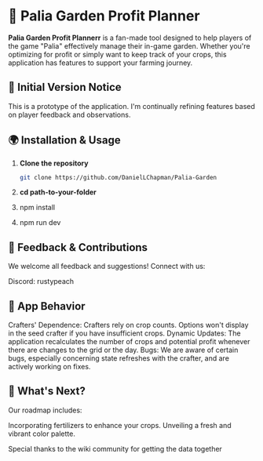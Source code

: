 # 🌱 Palia Garden Profit Planner

**Palia Garden Profit Plannerr** is a fan-made tool designed to help players of the game "Palia" effectively manage their in-game garden. Whether you're optimizing for profit or simply want to keep track of your crops, this application has features to support your farming journey.


## 🚧 Initial Version Notice

This is a prototype of the application. I'm continually refining features based on player feedback and observations.

## 🌍 Installation & Usage

1. **Clone the repository**
   ```bash
   git clone https://github.com/DanielLChapman/Palia-Garden


2. **cd path-to-your-folder**

3. npm install

4. npm run dev


## 📢 Feedback & Contributions

We welcome all feedback and suggestions! Connect with us:

Discord: rustypeach

## 🌱 App Behavior

Crafters' Dependence: Crafters rely on crop counts. Options won't display in the seed crafter if you have insufficient crops.
Dynamic Updates: The application recalculates the number of crops and potential profit whenever there are changes to the grid or the day.
Bugs: We are aware of certain bugs, especially concerning state refreshes with the crafter, and are actively working on fixes.

## 🔮 What's Next?
Our roadmap includes:

Incorporating fertilizers to enhance your crops.
Unveiling a fresh and vibrant color palette.


Special thanks to the wiki community for getting the data together
